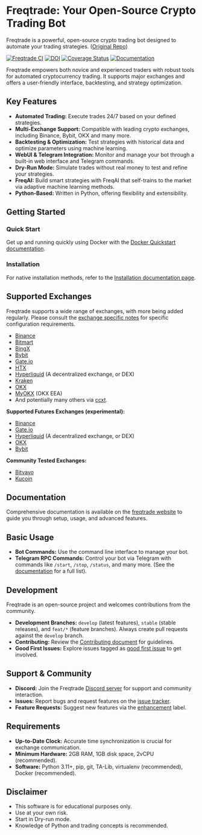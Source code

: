 # Freqtrade: Your Open-Source Crypto Trading Bot

Freqtrade is a powerful, open-source crypto trading bot designed to automate your trading strategies. ([Original Repo](https://github.com/freqtrade/freqtrade))

[![Freqtrade CI](https://github.com/freqtrade/freqtrade/actions/workflows/ci.yml/badge.svg?branch=develop)](https://github.com/freqtrade/freqtrade/actions/)
[![DOI](https://joss.theoj.org/papers/10.21105/joss.04864/status.svg)](https://doi.org/10.21105/joss.04864)
[![Coverage Status](https://coveralls.io/repos/github/freqtrade/freqtrade/badge.svg?branch=develop&service=github)](https://coveralls.io/github/freqtrade/freqtrade?branch=develop)
[![Documentation](https://readthedocs.org/projects/freqtrade/badge/)](https://www.freqtrade.io)

Freqtrade empowers both novice and experienced traders with robust tools for automated cryptocurrency trading. It supports major exchanges and offers a user-friendly interface, backtesting, and strategy optimization.

## Key Features

*   **Automated Trading:** Execute trades 24/7 based on your defined strategies.
*   **Multi-Exchange Support:** Compatible with leading crypto exchanges, including Binance, Bybit, OKX and many more.
*   **Backtesting & Optimization:** Test strategies with historical data and optimize parameters using machine learning.
*   **WebUI & Telegram Integration:** Monitor and manage your bot through a built-in web interface and Telegram commands.
*   **Dry-Run Mode:** Simulate trades without real money to test and refine your strategies.
*   **FreqAI:** Build smart strategies with FreqAI that self-trains to the market via adaptive machine learning methods.
*   **Python-Based:** Written in Python, offering flexibility and extensibility.

## Getting Started

### Quick Start

Get up and running quickly using Docker with the [Docker Quickstart documentation](https://www.freqtrade.io/en/stable/docker_quickstart/).

### Installation

For native installation methods, refer to the [Installation documentation page](https://www.freqtrade.io/en/stable/installation/).

## Supported Exchanges

Freqtrade supports a wide range of exchanges, with more being added regularly.  Please consult the [exchange specific notes](docs/exchanges.md) for specific configuration requirements.

*   [Binance](https://www.binance.com/)
*   [Bitmart](https://bitmart.com/)
*   [BingX](https://bingx.com/invite/0EM9RX)
*   [Bybit](https://bybit.com/)
*   [Gate.io](https://www.gate.io/ref/6266643)
*   [HTX](https://www.htx.com/)
*   [Hyperliquid](https://hyperliquid.xyz/) (A decentralized exchange, or DEX)
*   [Kraken](https://kraken.com/)
*   [OKX](https://okx.com/)
*   [MyOKX](https://okx.com/) (OKX EEA)
*   And potentially many others via [ccxt](https://github.com/ccxt/ccxt/).

**Supported Futures Exchanges (experimental):**

*   [Binance](https://www.binance.com/)
*   [Gate.io](https://www.gate.io/ref/6266643)
*   [Hyperliquid](https://hyperliquid.xyz/) (A decentralized exchange, or DEX)
*   [OKX](https://okx.com/)
*   [Bybit](https://bybit.com/)

**Community Tested Exchanges:**

*   [Bitvavo](https://bitvavo.com/)
*   [Kucoin](https://www.kucoin.com/)

## Documentation

Comprehensive documentation is available on the [freqtrade website](https://www.freqtrade.io) to guide you through setup, usage, and advanced features.

## Basic Usage

*   **Bot Commands:** Use the command line interface to manage your bot.
*   **Telegram RPC Commands:** Control your bot via Telegram with commands like `/start`, `/stop`, `/status`, and many more. (See the [documentation](https://www.freqtrade.io/en/latest/telegram-usage/) for a full list).

## Development

Freqtrade is an open-source project and welcomes contributions from the community.

*   **Development Branches:**  `develop` (latest features), `stable` (stable releases), and `feat/*` (feature branches).  Always create pull requests against the `develop` branch.
*   **Contributing:**  Review the [Contributing document](https://github.com/freqtrade/freqtrade/blob/develop/CONTRIBUTING.md) for guidelines.
*   **Good First Issues:**  Explore issues tagged as [good first issue](https://github.com/freqtrade/freqtrade/labels/good%20first%20issue) to get involved.

## Support & Community

*   **Discord:** Join the Freqtrade [Discord server](https://discord.gg/p7nuUNVfP7) for support and community interaction.
*   **Issues:** Report bugs and request features on the [issue tracker](https://github.com/freqtrade/freqtrade/issues?q=is%3Aissue).
*   **Feature Requests:**  Suggest new features via the [enhancement](https://github.com/freqtrade/freqtrade/labels/enhancement) label.

## Requirements

*   **Up-to-Date Clock:** Accurate time synchronization is crucial for exchange communication.
*   **Minimum Hardware:** 2GB RAM, 1GB disk space, 2vCPU (recommended).
*   **Software:** Python 3.11+, pip, git, TA-Lib, virtualenv (recommended), Docker (recommended).

## Disclaimer

*   This software is for educational purposes only.
*   Use at your own risk.
*   Start in Dry-run mode.
*   Knowledge of Python and trading concepts is recommended.